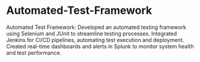 # Automated-Test-Framework
Automated Test Framework: Developed an automated testing framework using Selenium and JUnit to streamline testing processes. Integrated Jenkins for CI/CD pipelines, automating test execution and deployment. Created real-time dashboards and alerts in Splunk to monitor system health and test performance.
